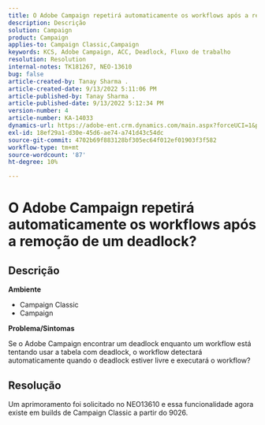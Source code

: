 ```yaml
---
title: O Adobe Campaign repetirá automaticamente os workflows após a remoção de um deadlock?
description: Descrição
solution: Campaign
product: Campaign
applies-to: Campaign Classic,Campaign
keywords: KCS, Adobe Campaign, ACC, Deadlock, Fluxo de trabalho
resolution: Resolution
internal-notes: TK181267, NEO-13610
bug: false
article-created-by: Tanay Sharma .
article-created-date: 9/13/2022 5:11:06 PM
article-published-by: Tanay Sharma .
article-published-date: 9/13/2022 5:12:34 PM
version-number: 4
article-number: KA-14033
dynamics-url: https://adobe-ent.crm.dynamics.com/main.aspx?forceUCI=1&pagetype=entityrecord&etn=knowledgearticle&id=33c2550b-8733-ed11-9db1-002248086735
exl-id: 18ef29a1-d30e-45d6-ae74-a741d43c54dc
source-git-commit: 4702b69f883128bf305ec64f012ef01903f3f582
workflow-type: tm+mt
source-wordcount: '87'
ht-degree: 10%

---
```


# O Adobe Campaign repetirá automaticamente os workflows após a remoção de um deadlock?

## Descrição


<b>Ambiente</b>

- Campaign Classic
- Campaign




<b>Problema/Sintomas</b>

Se o Adobe Campaign encontrar um deadlock enquanto um workflow está tentando usar a tabela com deadlock, o workflow detectará automaticamente quando o deadlock estiver livre e executará o workflow?

## Resolução


Um aprimoramento foi solicitado no NEO13610 e essa funcionalidade agora existe em builds de Campaign Classic a partir do 9026.
